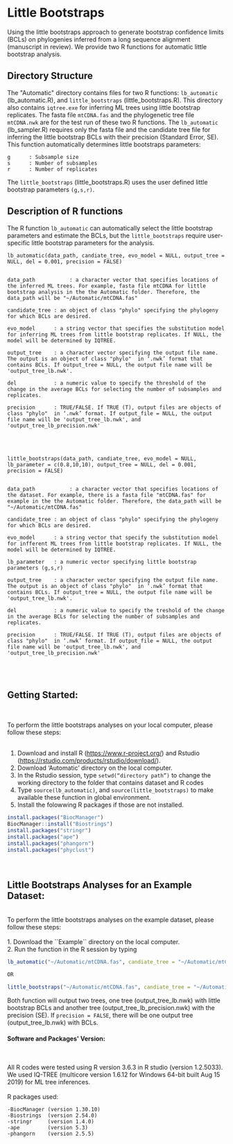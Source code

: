 # Little Bootstraps 
Using the little bootstraps approach to generate bootstrap confidence limits (BCLs) on phylogenies inferred from a long sequence alignment (manuscript in review). We provide two R functions for automatic little bootstrap analysis. 
<br />

## Directory Structure 
The "Automatic" directory contains files for two R functions: ``lb_automatic`` (lb_automatic.R), and ``little_bootstraps`` (little_bootstraps.R). This directory also contains ``iqtree.exe`` for inferring ML trees using little bootstrap replicates. The fasta file ``mtCDNA.fas`` and the phylogenetic tree file ``mtCDNA.nwk`` are for the test run of these two R functions. The ``lb_automatic`` (lb_sampler.R) requires only the fasta file and the candidate tree file for inferring the little bootstrap BCLs with their precision (Standard Error, SE). This function automatically determines little bootstraps parameters:

```
g      : Subsample size
s      : Number of subsamples
r      : Number of replicates

```
The ``little_bootstraps`` (little_bootstraps.R) uses the user defined little bootstrap parameters ``(g,s,r)``. 
<br />


## Description of R functions

The R function ``lb_automatic`` can automatically select the little bootstrap parameters and estimate the BCLs, but the ``little_bootstraps`` require user-specific little bootstrap parameters for the analysis.

```
lb_automatic(data_path, candiate_tree, evo_model = NULL, output_tree = NULL, del = 0.001, precision = FALSE)


data_path           : a character vector that specifies locations of the inferred ML trees. For example, fasta file mtCDNA for little bootstrap analysis in the the Automatic folder. Therefore, the data_path will be "~/Automatic/mtCDNA.fas"

candidate_tree : an object of class "phylo" specifying the phylogeny for which BCLs are desired. 

evo_model      : a string vector that specifies the substitution model for inferring ML trees from little bootstrap replicates. If NULL, the model will be determined by IQTREE.

output_tree    : a character vector specifying the output file name. The output is an object of class "phylo"  in ‘.nwk’ format that contains BCLs. If output_tree = NULL, the output file name will be 'output_tree_lb.nwk'.

del            : a numeric value to specify the threshold of the change in the average BCLs for selecting the number of subsamples and replicates.

precision      : TRUE/FALSE. If TRUE (T), output files are objects of class "phylo"  in ‘.nwk’ format. If output_file = NULL, the output file name will be 'output_tree_lb.nwk', and 'output_tree_lb_precision.nwk'
```
<br />

<br />

```
little_bootstraps(data_path, candiate_tree, evo_model = NULL, lb_parameter = c(0.8,10,10), output_tree = NULL, del = 0.001, precision = FALSE)


data_path           : a character vector that specifies locations of the dataset. For example, there is a fasta file "mtCDNA.fas" for example in the the Automatic folder. Therefore, the data_path will be "~/Automatic/mtCDNA.fas"

candidate_tree : an object of class "phylo" specifying the phylogeny for which BCLs are desired. 

evo_model      : a string vector that specify the substitution model for infferent ML trees from little bootstrap replicates. If NULL, the model will be determined by IQTREE.

lb_parameter   : a numeric vector specifying little bootstrap parameters (g,s,r)

output_tree    : a character vector specifying the output file name. The output is an object of class "phylo"  in ‘.nwk’ format that contains BCLs. If output_tree = NULL, the output file name will be 'output_tree_lb.nwk'.

del            : a numeric value to specify the treshold of the change in the average BCLs for selecting the number of subsamples and replicates.

precision      : TRUE/FALSE. If TRUE (T), output files are objects of class "phylo"  in ‘.nwk’ format. If output_file = NULL, the output file name will be 'output_tree_lb.nwk', and 'output_tree_lb_precision.nwk'
```
<br />

<br />

## Getting Started:

<br />

To perform the little bootstraps analyses on your local computer, please follow these steps:<br /><br />
1.	Download and install R (https://www.r-project.org/) and Rstudio (https://rstudio.com/products/rstudio/download/).<br />
2.	Download ‘Automatic’ directory on the local computer. <br />
3.	In the Rstudio session, type ``setwd(“directory path”)`` to change the working directory to the folder that contains dataset and R codes<br />
4.	Type ``source(lb_automatic)``, and ``source(little_bootstraps)`` to make available these  function in global environment. <br />
5.	Install the folowwing R packages if those are not installed. 

```R
install.packages("BiocManager")
BiocManager::install("Biostrings")
install.packages("stringr")
install.packages("ape")
install.packages("phangorn")
install.packages("phyclust")
```

<br />

## Little Bootstraps Analyses for an Example Dataset:

<br />
To perform the little bootstraps analyses on the example dataset, please follow these steps:<br /><br />
1.	Download the ``Example`` directory on the local computer. <br />
2.	Run the function in the R session by typing 

```R
lb_automatic("~/Automatic/mtCDNA.fas", candiate_tree = "~/Automatic/mtCDNA.nwk", evo_model = "GTR+G4", output_tree = NULL, del = 0.001, precision = TRUE)

OR

little_bootstraps("~/Automatic/mtCDNA.fas", candiate_tree = "~/Automatic/mtCDNA.nwk", evo_model = "GTR+G4", lb_parameter = c(0.8,10,10) output_tree = NULL, del = 0.001, precision = TRUE)
```

Both function will output two trees, one tree (output_tree_lb.nwk) with little bootstrap BCLs and another tree (output_tree_lb_precision.nwk) with the precision (SE). If ``precision = FALSE``, there will be one output tree (output_tree_lb.nwk) with BCLs.


#### Software and Packages' Version:

<br />

All R codes were tested using R version 3.6.3 in R studio (version 1.2.5033). We used IQ-TREE (multicore version 1.6.12 for Windows 64-bit built Aug 15 2019) for ML tree inferences.
<br />  
R packages used:
<br />

```
-BiocManager (version 1.30.10)
-Biostrings  (version 2.54.0)
-stringr     (version 1.4.0)
-ape         (version 5.3)
-phangorn    (version 2.5.5)
```

<br />
<br />
